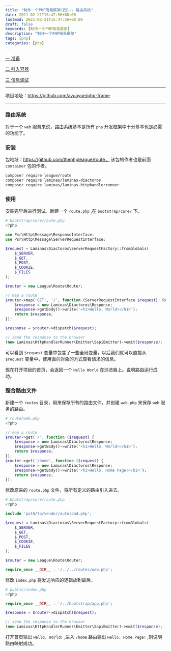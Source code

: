 ```yaml
---
title: "制作一个PHP简易框架(四)-- 路由系统"
date: 2021-02-21T15:47:56+08:00
lastmod: 2021-02-21T15:47:56+08:00
draft: false
keywords: [制作一个PHP简易框架]
description: "制作一个PHP简易框架"
tags: [php]
categories: [php]
---
```


[一 准备](https://www.caoayu.xyz/post/php-frame01)

[二 引入容器](https://www.caoayu.xyz/post/php-frame02)

[三 信息调试](https://www.caoayu.xyz/post/php-frame03)



---

项目地址：https://github.com/ayuayue/php-frame

---



### 路由系统

对于一个 `web` 服务来说，路由系统基本是所有 `php` 开发框架中十分基本也是必需的功能了。

### 安装

包地址：https://github.com/thephpleague/route， 该包的作者也是前面 `container` 包的作者。

```bash
composer require league/route
composer require laminas/laminas-diactoros
composer require laminas/laminas-httphandlerrunner
```

### 使用

安装完毕后进行测试。新建一个 `route.php` ,在 `bootstrap/core/` 下。

```php
# bootstrap/core/route.php
<?php

use Psr\Http\Message\ResponseInterface;
use Psr\Http\Message\ServerRequestInterface;

$request = Laminas\Diactoros\ServerRequestFactory::fromGlobals(
    $_SERVER,
    $_GET,
    $_POST,
    $_COOKIE,
    $_FILES
);

$router = new League\Route\Router;

// map a route
$router->map('GET', '/', function (ServerRequestInterface $request): ResponseInterface {
    $response = new Laminas\Diactoros\Response;
    $response->getBody()->write('<h1>Hello, World!</h1>');
    return $response;
});

$response = $router->dispatch($request);

// send the response to the browser
(new Laminas\HttpHandlerRunner\Emitter\SapiEmitter)->emit($response);

```

可以看到 `$request` 变量中包含了一些全局变量，以后我们就可以直接从 `$request` 变量中，使用面向对象的方式查看请求的信息。

现在打开项目的首页，会返回一个 `Hello World` 在浏览器上。说明路由运行成功。

### 整合路由文件

新建一个 `routes` 目录，用来保存所有的路由文件，并创建 `web.php` 来保存 `web` 服务的路由。

```php
# route/web.php
<?php

// map a route
$router->get('/', function ($request) {
    $response = new Laminas\Diactoros\Response;
    $response->getBody()->write('<h1>Hello, World!</h1>');
    return $response;
});
$router->get('/home', function ($request) {
    $response = new Laminas\Diactoros\Response;
    $response->getBody()->write('<h1>Hello, Home Page!</h1>');
    return $response;
});

```

修改原来的 `route.php` 文件，将所有定义的路由引入进去。

```php
# bootstrap/core/route.php
<?php

include 'path/to/vendor/autoload.php';

$request = Laminas\Diactoros\ServerRequestFactory::fromGlobals(
    $_SERVER,
    $_GET,
    $_POST,
    $_COOKIE,
    $_FILES
);

$router = new League\Route\Router;

require_once __DIR__ . '/../../routes/web.php';
```

修改 `index.php` 将发送响应的逻辑放到最后。

```php
# public/index.php
<?php

require_once __DIR__ . '/../bootstrap/app.php';

$response = $router->dispatch($request);

// send the response to the browser
(new Laminas\HttpHandlerRunner\Emitter\SapiEmitter)->emit($response);
```

打开首页输出 `Hello, World!` ,进入 `/home` 路由输出 `Hello, Home Page!` ,则说明路由映射成功。